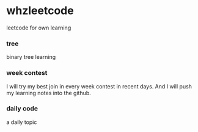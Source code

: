 # whzleetcode
leetcode for own learning

### tree

binary tree learning

### week contest

I will try my best join in every week contest in recent days. And I will push my learning notes into the github.

### daily code

a daily topic

 

